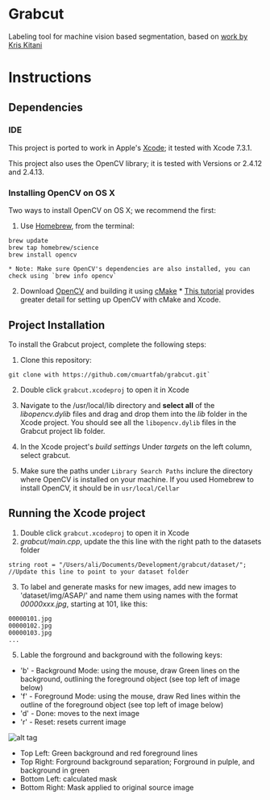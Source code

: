 # Grabcut
Labeling tool for machine vision based segmentation, based on [work by Kris Kitani](http://www.cs.cmu.edu/~kkitani/datasets/)


# Instructions

## Dependencies
### IDE
This project is ported to work in Apple's [Xcode](https://developer.apple.com/xcode/downloads/); it tested with  Xcode 7.3.1.

This project also uses the OpenCV library; it is tested with Versions  or 2.4.12 and 2.4.13.

### Installing OpenCV on OS X
Two ways to install OpenCV on OS X; we recommend the first:
  1. Use [Homebrew](http://brew.sh), from the terminal: 
  ```
brew update
brew tap homebrew/science
brew install opencv
```
  	
  	* Note: Make sure OpenCV's dependencies are also installed, you can check using `brew info opencv`
	
  2. Download [OpenCV](http://opencv.org/downloads.html) and building it using [cMake](https://cmake.org/download/)
  	* [This tutorial](http://blogs.wcode.org/2014/10/howto-install-build-and-use-opencv-macosx-10-10/) provides greater detail for setting up OpenCV with cMake and Xcode.

## Project Installation
To install the Grabcut project, complete the following steps:

1. Clone this repository:
 ```
git clone with https://github.com/cmuartfab/grabcut.git`
```

2. Double click `grabcut.xcodeproj` to open it in Xcode

3. Navigate to the /usr/local/lib directory and **select all** of the *libopencv.dylib* files and drag and drop them into the *lib* folder in the Xcode project.  You should see all the `libopencv.dylib` files in the Grabcut project lib folder. 

5. In the Xcode project's *build settings* Under *targets* on the left column, select grabcut.

7. Make sure the paths under `Library Search Paths` inclure the directory where OpenCV is installed on your machine.  If you used Homebrew to install OpenCV, it should be in `usr/local/Cellar`

## Running the Xcode project

1. Double click `grabcut.xcodeproj` to open it in Xcode
2. *grabcut/main.cpp*, update the this line with the right path to the datasets folder

```
string root = "/Users/ali/Documents/Development/grabcut/dataset/";	//Update this line to point to your dataset folder
```

3. To label and generate masks for new images, add new images to 'dataset/img/ASAP/' and name them using names with the format *00000xxx.jpg*, starting at 101, like this:

```
00000101.jpg
00000102.jpg
00000103.jpg
...
```

5. Lable the forground and background with the following keys:

  * 'b' - Background Mode: using the mouse, draw Green lines on the background, outlining the foreground object (see top left of image below)
  * 'f' - Foreground Mode: using the mouse, draw Red lines within the outline of the foreground object (see top left of image below)
  * 'd' - Done: moves to the next image 
  * 'r' - Reset: resets current image

![alt tag](https://raw.githubusercontent.com/cmuartfab/grabcut/master/instructions_grabcut_controls.png)

* Top Left: Green background and red foreground lines 
* Top Right: Forground background separation; Forground in pulple, and background in green
* Bottom Left: calculated mask
* Bottom Right: Mask applied to original source image
